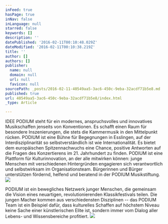 ```yaml
---
inFeed: true
hasPage: true
inNav: false
inLanguage: null
starred: false
keywords: []
description: ''
datePublished: '2016-02-11T00:10:48.029Z'
dateModified: '2016-02-11T00:10:38.219Z'
title: ''
author: []
authors: []
publisher:
  name: null
  domain: null
  url: null
  favicon: null
sourcePath: _posts/2016-02-11-40549aa5-3ac6-450c-9eba-32acdf71b5e8.md
published: true
url: 40549aa5-3ac6-450c-9eba-32acdf71b5e8/index.html
_type: Article

---
```

IDEE
PODIUM steht für ein modernes, anspruchsvolles und innovatives Musikschaffen jenseits von Konventionen. Es schafft einen Raum für besondere Inszenierungen, die stets die Kammermusik in den Mittelpunkt rücken.
PODIUM ist eine Bühne für Begegnungen in Esslingen, auf der Interdisziplinarität so selbstverständlich ist wie Internationalität. Es bietet dem europäischen Spitzennachwuchs eine Chance, positive Antworten auf die Fragen des Konzertierens im 21\. Jahrhundert zu finden.
PODIUM ist eine Plattform für Kulturinnovation, an der alle mitwirken können: junge Menschen mit verschiedenen Hintergründen engagieren sich verantwortlich und selbstwirksam im Organisationsteam. Bürgerinnen und Bürger unterstützen fördernd, helfend und beratend in der PODIUM Musikstiftung.
![](https://the-grid-user-content.s3-us-west-2.amazonaws.com/f3b6f418-e03c-4e63-be0e-e630eb9535e3.jpg)

PODIUM ist ein bewegliches Netzwerk junger Menschen, die gemeinsam die Vision eines neuartigen, revolutionierenden Klassikfestivals teilen. Die jungen Macher kommen aus verschiedensten Disziplinen -- das PODIUM Team ist ein Beispiel dafür, dass kulturelles Schaffen auf höchstem Niveau keine Sache einer künstlerischen Elite ist, sondern immer vom Dialog aller Lebens- und Wissensbereiche profitiert.  ![](https://the-grid-user-content.s3-us-west-2.amazonaws.com/a9b79f59-b1b4-49ca-b750-8780b03c5c32.jpg)